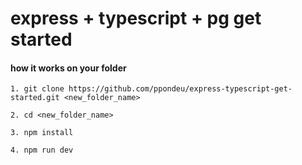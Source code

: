 # express + typescript + pg get started

#### how it works on your folder
    1. git clone https://github.com/ppondeu/express-typescript-get-started.git <new_folder_name>
    
    2. cd <new_folder_name>

    3. npm install
    
    4. npm run dev
